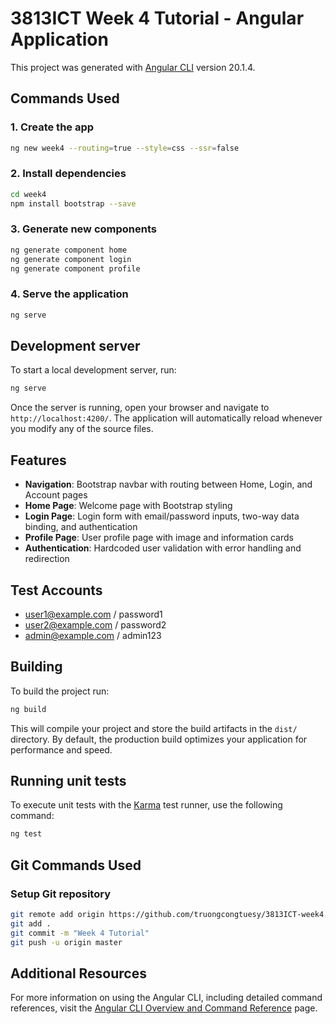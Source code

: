 # 3813ICT Week 4 Tutorial - Angular Application

This project was generated with [Angular CLI](https://github.com/angular/angular-cli) version 20.1.4.

## Commands Used

### 1. Create the app
```bash
ng new week4 --routing=true --style=css --ssr=false
```

### 2. Install dependencies
```bash
cd week4
npm install bootstrap --save
```

### 3. Generate new components
```bash
ng generate component home
ng generate component login
ng generate component profile
```

### 4. Serve the application
```bash
ng serve
```

## Development server

To start a local development server, run:

```bash
ng serve
```

Once the server is running, open your browser and navigate to `http://localhost:4200/`. The application will automatically reload whenever you modify any of the source files.

## Features

- **Navigation**: Bootstrap navbar with routing between Home, Login, and Account pages
- **Home Page**: Welcome page with Bootstrap styling
- **Login Page**: Login form with email/password inputs, two-way data binding, and authentication
- **Profile Page**: User profile page with image and information cards
- **Authentication**: Hardcoded user validation with error handling and redirection

## Test Accounts

- user1@example.com / password1
- user2@example.com / password2  
- admin@example.com / admin123

## Building

To build the project run:

```bash
ng build
```

This will compile your project and store the build artifacts in the `dist/` directory. By default, the production build optimizes your application for performance and speed.

## Running unit tests

To execute unit tests with the [Karma](https://karma-runner.github.io) test runner, use the following command:

```bash
ng test
```

## Git Commands Used

### Setup Git repository
```bash
git remote add origin https://github.com/truongcongtuesy/3813ICT-week4.git
git add .
git commit -m "Week 4 Tutorial"
git push -u origin master
```

## Additional Resources

For more information on using the Angular CLI, including detailed command references, visit the [Angular CLI Overview and Command Reference](https://angular.dev/tools/cli) page.
